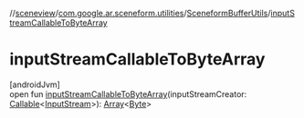 //[sceneview](../../../index.md)/[com.google.ar.sceneform.utilities](../index.md)/[SceneformBufferUtils](index.md)/[inputStreamCallableToByteArray](input-stream-callable-to-byte-array.md)

# inputStreamCallableToByteArray

[androidJvm]\
open fun [inputStreamCallableToByteArray](input-stream-callable-to-byte-array.md)(inputStreamCreator: [Callable](https://developer.android.com/reference/kotlin/java/util/concurrent/Callable.html)&lt;[InputStream](https://developer.android.com/reference/kotlin/java/io/InputStream.html)&gt;): [Array](https://kotlinlang.org/api/latest/jvm/stdlib/kotlin/-array/index.html)&lt;[Byte](https://kotlinlang.org/api/latest/jvm/stdlib/kotlin/-byte/index.html)&gt;
